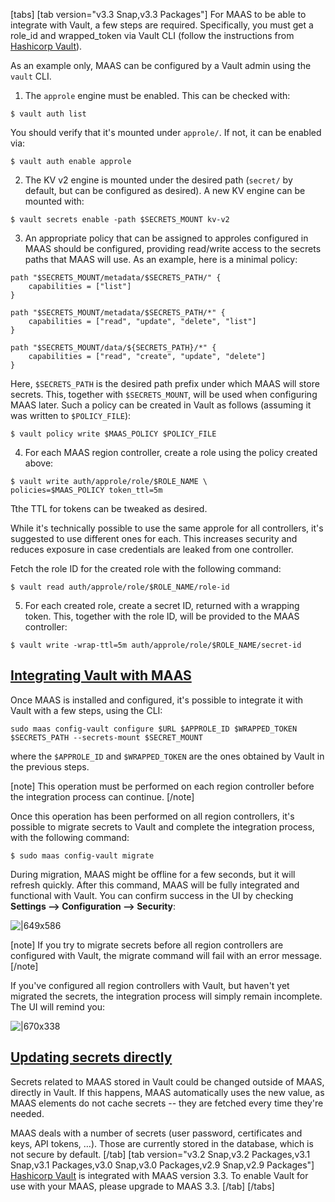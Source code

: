 <!-- "How to enable Vault" -->

[tabs]
[tab version="v3.3 Snap,v3.3 Packages"]
For MAAS to be able to integrate with Vault, a few steps are required.  Specifically, you must get a role_id and wrapped_token via Vault CLI (follow the instructions from [Hashicorp Vault](https://learn.hashicorp.com/tutorials/vault/approle-best-practices?in=vault/auth-methods#approle-response-wrapping)).

As an example only, MAAS can be configured by a Vault admin using the `vault` CLI.

1) The `approle` engine must be enabled. This can be checked with:

```nohighlight
$ vault auth list
```

You should verify that it's mounted under `approle/`.  If not, it can be enabled via:

```nohighlight
$ vault auth enable approle
```

2) The KV v2 engine is mounted under the desired path (`secret/` by default, but can be configured as desired). A new KV engine can be mounted with:

```nohighlight
$ vault secrets enable -path $SECRETS_MOUNT kv-v2
```

3) An appropriate policy that can be assigned to approles configured in MAAS should be configured, providing read/write access to the secrets paths that MAAS will use.  As an example, here is a minimal policy:

```nohighlight
path "$SECRETS_MOUNT/metadata/$SECRETS_PATH/" {
	capabilities = ["list"]
}

path "$SECRETS_MOUNT/metadata/$SECRETS_PATH/*" {
	capabilities = ["read", "update", "delete", "list"]
}

path "$SECRETS_MOUNT/data/${SECRETS_PATH}/*" {
	capabilities = ["read", "create", "update", "delete"]
}
```
Here, `$SECRETS_PATH` is the desired path prefix under which MAAS will store secrets. This, together with `$SECRETS_MOUNT`, will be used when configuring MAAS later. Such a policy can be created in Vault as follows (assuming it was written to `$POLICY_FILE`):

```nohighlight
$ vault policy write $MAAS_POLICY $POLICY_FILE
```

4) For each MAAS region controller, create a role using the policy created above:

```nohighlight
$ vault write auth/approle/role/$ROLE_NAME \
policies=$MAAS_POLICY token_ttl=5m
```

Tthe TTL for tokens can be tweaked as desired.

While it's technically possible to use the same approle for all controllers, it's suggested to use different ones for each.  This increases security and reduces exposure in case credentials are leaked from one controller.

Fetch the role ID for the created role with the following command:

```nohighlight
$ vault read auth/approle/role/$ROLE_NAME/role-id
```

5) For each created role, create a secret ID, returned with a wrapping token. This, together with the role ID, will be provided to the MAAS controller:

```nohighlight
$ vault write -wrap-ttl=5m auth/approle/role/$ROLE_NAME/secret-id
```

<a href="#heading--Integrating-Vault-with-MAAS"><h2 id="heading--Integrating-Vault-with-MAAS">Integrating Vault with MAAS</h2></a>

Once MAAS is installed and configured, it's possible to integrate it with Vault with a few steps, using the CLI:

```nohighlight
sudo maas config-vault configure $URL $APPROLE_ID $WRAPPED_TOKEN $SECRETS_PATH --secrets-mount $SECRET_MOUNT
```
where the `$APPROLE_ID` and `$WRAPPED_TOKEN` are the ones obtained by Vault in the previous steps.

[note]
This operation must be performed on each region controller before the integration process can continue.
[/note]

Once this operation has been performed on all region controllers, it's possible to migrate secrets to Vault and complete the integration process, with the following command:

```nohighlight
$ sudo maas config-vault migrate
```
During migration, MAAS might be offline for a few seconds, but it will refresh quickly.  After this command, MAAS will be fully integrated and functional with Vault. You can confirm success in the UI by checking **Settings --> Configuration --> Security**:

![|649x586](https://lh3.googleusercontent.com/6huwJZKrnraNHM3hiiVGcrTgOSHD_b0KJOLL1N4s05rKnhQ09UYgMdQHuo5MT_N3lqKn02C_Qg7RQmfrELC4Xjj1pOjIo-N4mMBB8oRj1mfPLbyuw5oKO6jNvvAtUQxwrnKww5DDT1IYDfh9jFCwIoy6MLnOR831kzYHVsgDASfUNEMAW-dwJNdSAt_xTA)

[note] 
If you try to migrate secrets before all region controllers are configured with Vault, the migrate command will fail with an error message.
[/note]

If you've configured all region controllers with Vault, but haven't yet migrated the secrets, the integration process will simply remain incomplete.  The UI will remind you:

![|670x338](https://lh3.googleusercontent.com/v2_glOaBx8hTy7TmhD3Y5qe34iFePJN5Z46ZeY6UvGXF7eD4m7chplXtbKIKZMchs2D5WAJSit0tlH27onPV1oUnLZVKwyVOncje3QaZ0n4d-1sjTV5sfuQFopuql_COE0FfvDSFTcKeElnThC3_gKIg6YlNQ-JKvLH6t9sgp6UwrTPAnHzoGpQ6eSmeBQ)

<a href="#heading--Updating-secrets-directly"><h2 id="heading--Updating-secrets-directly">Updating secrets directly</h2></a>

Secrets related to MAAS stored in Vault could be changed outside of MAAS, directly in Vault. If this happens, MAAS automatically uses the new value, as MAAS elements do not cache secrets -- they are fetched every time they're needed.

MAAS deals with a number of secrets (user password, certificates and keys, API tokens, …). Those are currently stored in the database, which is not secure by default.
[/tab]
[tab version="v3.2 Snap,v3.2 Packages,v3.1 Snap,v3.1 Packages,v3.0 Snap,v3.0 Packages,v2.9 Snap,v2.9 Packages"]
[Hashicorp Vault](https://www.vaultproject.io/) is integrated with MAAS version 3.3.  To enable Vault for use with your MAAS, please upgrade to MAAS 3.3.
[/tab]
[/tabs]

